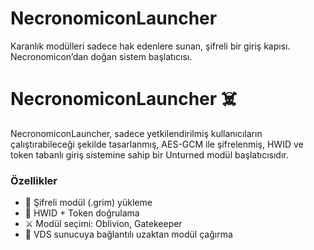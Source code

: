 # NecronomiconLauncher
Karanlık modülleri sadece hak edenlere sunan, şifreli bir giriş kapısı. Necronomicon’dan doğan sistem başlatıcısı.

# NecronomiconLauncher ☠️

NecronomiconLauncher, sadece yetkilendirilmiş kullanıcıların çalıştırabileceği şekilde tasarlanmış,
AES-GCM ile şifrelenmiş, HWID ve token tabanlı giriş sistemine sahip bir Unturned modül başlatıcısıdır.

### Özellikler
- 🔐 Şifreli modül (.grim) yükleme
- 🧠 HWID + Token doğrulama
- ⚔️ Modül seçimi: Oblivion, Gatekeeper
- 📡 VDS sunucuya bağlantılı uzaktan modül çağırma
